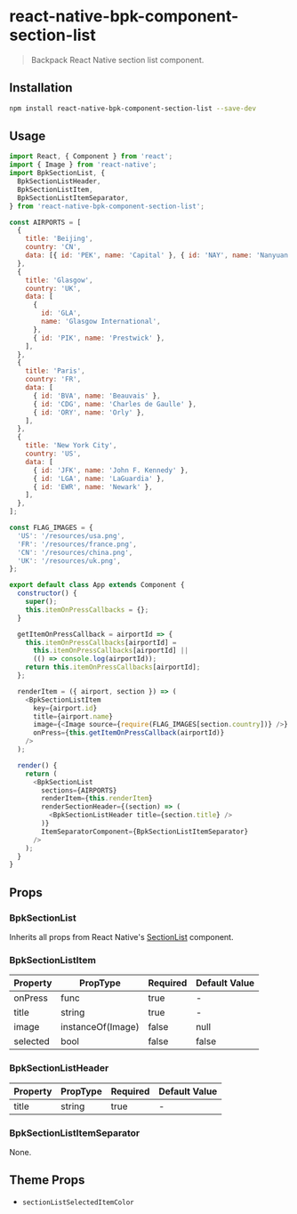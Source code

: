 # react-native-bpk-component-section-list

> Backpack React Native section list component.

## Installation

```sh
npm install react-native-bpk-component-section-list --save-dev
```

## Usage

```js
import React, { Component } from 'react';
import { Image } from 'react-native';
import BpkSectionList, {
  BpkSectionListHeader,
  BpkSectionListItem,
  BpkSectionListItemSeparator,
} from 'react-native-bpk-component-section-list';

const AIRPORTS = [
  {
    title: 'Beijing',
    country: 'CN',
    data: [{ id: 'PEK', name: 'Capital' }, { id: 'NAY', name: 'Nanyuan' }],
  },
  {
    title: 'Glasgow',
    country: 'UK',
    data: [
      {
        id: 'GLA',
        name: 'Glasgow International',
      },
      { id: 'PIK', name: 'Prestwick' },
    ],
  },
  {
    title: 'Paris',
    country: 'FR',
    data: [
      { id: 'BVA', name: 'Beauvais' },
      { id: 'CDG', name: 'Charles de Gaulle' },
      { id: 'ORY', name: 'Orly' },
    ],
  },
  {
    title: 'New York City',
    country: 'US',
    data: [
      { id: 'JFK', name: 'John F. Kennedy' },
      { id: 'LGA', name: 'LaGuardia' },
      { id: 'EWR', name: 'Newark' },
    ],
  },
];

const FLAG_IMAGES = {
  'US': '/resources/usa.png',
  'FR': '/resources/france.png',
  'CN': '/resources/china.png',
  'UK': '/resources/uk.png',
};

export default class App extends Component {
  constructor() {
    super();
    this.itemOnPressCallbacks = {};
  }

  getItemOnPressCallback = airportId => {
    this.itemOnPressCallbacks[airportId] =
      this.itemOnPressCallbacks[airportId] ||
      (() => console.log(airportId));
    return this.itemOnPressCallbacks[airportId];
  };

  renderItem = ({ airport, section }) => (
    <BpkSectionListItem
      key={airport.id}
      title={airport.name}
      image={<Image source={require(FLAG_IMAGES[section.country])} />}
      onPress={this.getItemOnPressCallback(airportId)}
    />
  );

  render() {
    return (
      <BpkSectionList
        sections={AIRPORTS}
        renderItem={this.renderItem}
        renderSectionHeader={(section) => (
          <BpkSectionListHeader title={section.title} />
        )}
        ItemSeparatorComponent={BpkSectionListItemSeparator}
      />
    );
  }
}
```

## Props

### BpkSectionList

Inherits all props from React Native's [SectionList](https://facebook.github.io/react-native/docs/sectionlist.html) component.

### BpkSectionListItem

| Property           | PropType                              | Required | Default Value |
| ------------------ | ------------------------------------- | -------- | ------------- |
| onPress            | func                                  | true     | -             |
| title              | string                                | true     | -             |
| image              | instanceOf(Image)                     | false    | null          |
| selected           | bool                                  | false    | false         |

### BpkSectionListHeader

| Property           | PropType                              | Required | Default Value |
| ------------------ | ------------------------------------- | -------- | ------------- |
| title              | string                                | true     | -             |

### BpkSectionListItemSeparator

None.

## Theme Props

* `sectionListSelectedItemColor`
